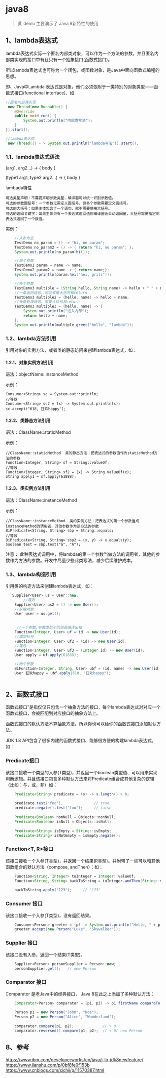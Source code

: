 # java8
> 此 demo 主要演示了 Java 8新特性的使用

## 1、lambda表达式
lambda表达式实际一个匿名内部类对象，可以作为一个方法的参数。并且匿名内部类实现的接口中有且只有一个抽象接口(函数式接口)。

所以lambda表达式也可称为一个闭包，或函数对象，是Java中面向函数式编程的思想。

即、Java中Lambda 表达式是对象，他们必须依附于一类特别的对象类型——函数式接口(functional interface)、如

```java
//匿名内部类实现
 new Thread(new Runnable() {
    @Override
    public void run() {
        System.out.println("内部类写法");
    }
}).start();

```


```java
//lambda表达式
 new Thread(() - > System.out.println("lambda写法")).start();

```

### 1.1、lambda表达式语法
(arg1, arg2...) -> { body }

(type1 arg1, type2 arg2...) -> { body }

lambada特性
````
可选类型声明：不需要声明参数类型，编译器可以统一识别参数值。
可选的参数圆括号：一个参数无需定义圆括号，但多个参数需要定义圆括号。
可选的大括号：如果主体包含了一个语句，就不需要使用大括号。
可选的返回关键字：如果主体只有一个表达式返回值则编译器会自动返回值，大括号需要指定明表达式返回了一个数值。
````

实例：
```java
    //入参为空
    TestDemo no_param = () -> "hi, no param";
    TestDemo no_param2 = () -> { return "hi, no param"; };
    System.out.println(no_param.hi());

    //单个参数
    TestDemo2 param = name -> name;
    TestDemo2 param2 = name -> { return name;};
    System.out.println(param.hei("hei, grils"));

    //多个参数
    TestDemo3 multiple = (String hello, String name) -> hello + " " + name;
    //一条返回语句，可以省略大括号和return
    TestDemo3 multiple2 = (hello, name) -> hello + name;
    //多条处理语句，需要大括号和return
    TestDemo3 multiple3 = (hello, name) -> {
        System.out.println("进入内部");
        return hello + name;
    };
    System.out.println(multiple.greet("hello", "lambda"));
```

### 1.2、lambda方法引用
引用对象的实例方法，或者类的静态访问来创建lambda表达式，如：

#### 1.2.1、对象实例方法引用
语法：objectName::instanceMethod

示例：
````
Consumer<String> sc = System.out::println;
//等效
Consumer<String> sc2 = (x) -> System.out.println(x);
sc.accept("618, 狂欢happy");
````



#### 1.2.2、类静态方法引用
语法：ClassName::staticMethod

示例：
````
//ClassName::staticMethod  类的静态方法：把表达式的参数值作为staticMethod方法的参数
Function<Integer, String> sf = String::valueOf;
//等效
Function<Integer, String> sf2 = (x) -> String.valueOf(x);
String apply1 = sf.apply(61888);
````



#### 1.2.3、类实例方法引用
语法：ClassName::instanceMethod

示例：
````
//ClassName::instanceMethod  类的实例方法：把表达式的第一个参数当成instanceMethod的调用者，其他参数作为该方法的参数
BiPredicate<String, String> sbp = String::equals;
//等效
BiPredicate<String, String> sbp2 = (x, y) -> x.equals(y);
boolean test = sbp.test("a", "A");
````

注意：
此种表达式调用中，将lambda的第一个参数当做方法的调用者，其他的参数作为方法的参数。开发中尽量少些此类写法，减少后续维护成本。


### 1.3、lambda构造引用
引用类的构造方法来创建lambda表达式，如：

```java
   Supplier<User> us = User::new;
        //等效
    Supplier<User> us2 = () -> new User();
    //获取对象
    User user = us.get();
    
    
     //一个参数,参数类型不同则会编译出错
    Function<Integer, User> uf = id -> new User(id);
    //或加括号
    Function<Integer, User> uf2 = (id) -> new User(id);
    //等效
    Function<Integer, User> uf3 = (Integer id) -> new User(id);
    User apply = uf.apply(61888);

    //两个参数
    BiFunction<Integer, String, User> ubf = (id, name) -> new User(id, name);
    User 狂欢happy = ubf.apply(618, "狂欢happy");
    
```


## 2、函数式接口
函数式接口”是指仅仅只包含一个抽象方法的接口，每个lambda表达式对对应一个函数式接口，会被匹配到对应接口的抽象方法上。

函数式接口的默认方法不算抽象方法，所以你也可以给你的函数式接口添加默认方法。

JDK 1.8 API包含了很多内建的函数式接口、能够很方便的构建lambda表达式，如：


### Predicate<T>接口
该接口接收一个类型的入参(T类型)，并返回一个boolean类型值、可以用来实现判断逻辑。并且该接口包含多种默认方法来将Predicate组合成其他复杂的逻辑（比如：与，或，非）如：

```java
    Predicate<String> predicate = (s) -> s.length() > 0;
    
    predicate.test("foo");              // true
    predicate.negate().test("foo");     // false
    
    Predicate<Boolean> nonNull = Objects::nonNull;
    Predicate<Boolean> isNull = Objects::isNull;
    
    Predicate<String> isEmpty = String::isEmpty;
    Predicate<String> isNotEmpty = isEmpty.negate();
```


### Function<T, R>接口
该接口接收一个入参(T类型)，并返回一个结果(R类型)。并附带了一些可以和其他函数组合的默认方法（compose, andThen）：如：

```java
    Function<String, Integer> toInteger = Integer::valueOf;
    Function<String, String> backToString = toInteger.andThen(String::valueOf);
    
    backToString.apply("123");     // "123"
```


### Consumer<T>  接口
该接口接收一个入参(T类型)，没有返回结果。

```java
    Consumer<Person> greeter = (p) -> System.out.println("Hello, " + p.firstName);
    greeter.accept(new Person("Luke", "Skywalker"));
```


### Supplier<T> 接口
该接口没有入参，返回一个结果(T类型)。

```java
    Supplier<Person> personSupplier = Person::new;
    personSupplier.get();   // new Person
```



### Comparator<T> 接口
Comparator 是老Java中的经典接口， Java 8在此之上添加了多种默认方法：

```java
    Comparator<Person> comparator = (p1, p2) -> p1.firstName.compareTo(p2.firstName);
    
    Person p1 = new Person("John", "Doe");
    Person p2 = new Person("Alice", "Wonderland");
    
    comparator.compare(p1, p2);             // > 0
    comparator.reversed().compare(p1, p2);  // < 0/ new Person
```



## 8、参考
https://www.ibm.com/developerworks/cn/java/j-lo-jdk8newfeature/
https://www.jianshu.com/p/0bf8fe0f153b
https://www.cnblogs.com/xichji/p/11570387.html



